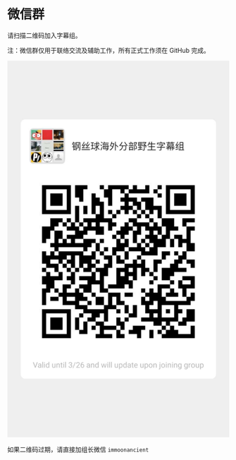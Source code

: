 # 微信群

请扫描二维码加入字幕组。

注：微信群仅用于联络交流及辅助工作，所有正式工作须在 GitHub 完成。

![wechat group QR code](wechat-qr-20200319.jpg)

如果二维码过期，请直接加组长微信 `immoonancient`
